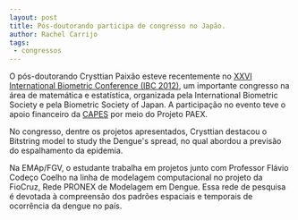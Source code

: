 ```yaml
---
layout: post
title: Pós-doutorando participa de congresso no Japão.
author: Rachel Carrijo
tags:
 - congressos
---
```


O pós-doutorando Crysttian Paixão esteve recentemente no
[XXVI International Biometric Conference (IBC 2012)](http://secretariat.ne.jp/ibc2012/),
um importante congresso na área de matemática e estatística,
organizada pela International Biometric Society e pela Biometric
Society of Japan. A participação no evento teve o apoio financeiro da
[CAPES](http://www.capes.gov.br) por meio do Projeto PAEX.

No congresso, dentre os projetos apresentados, Crysttian destacou o
Bitstring model to study the Dengue's spread, no qual abordou a
previsão do espalhamento da epidemia.

Na EMAp/FGV, o estudante trabalha em projetos junto com Professor
Flávio Codeço Coelho na linha de modelagem computacional no projeto da
FioCruz, Rede PRONEX de Modelagem em Dengue. Essa rede de pesquisa é
devotada à compreensão dos padrões espaciais e temporais de ocorrência
da dengue no país.
